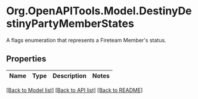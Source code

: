 # Org.OpenAPITools.Model.DestinyDestinyPartyMemberStates
A flags enumeration that represents a Fireteam Member's status.

## Properties

Name | Type | Description | Notes
------------ | ------------- | ------------- | -------------

[[Back to Model list]](../README.md#documentation-for-models) [[Back to API list]](../README.md#documentation-for-api-endpoints) [[Back to README]](../README.md)

